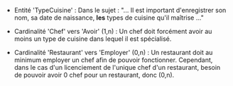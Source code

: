 - Entité 'TypeCuisine' : Dans le sujet : "... Il est important d'enregistrer son nom, sa date de naissance, **les** types de cuisine qu'il maîtrise ..."

- Cardinalité 'Chef' vers 'Avoir' (1,n) : Un chef doit forcément avoir au moins un type de cuisine dans lequel il est spécialisé.

- Cardinalité 'Restaurant' vers 'Employer' (0,n) : Un restaurant doit au minimum employer un chef afin de pouvoir fonctionner. Cependant, dans le cas d'un licenciement de l'unique chef d'un restaurant, besoin de pouvoir avoir 0 chef pour un restaurant, donc (0,n).
